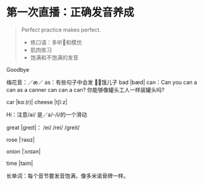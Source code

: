 # 第一次直播：正确发音养成

> Perfect practice makes perfect.
> * 练口语：多听和模仿
> * 肌肉练习
> * 饱满和不饱满的发音

Goodbye

梅花音：／æ／
as：有些句子中会发 饿儿子
bad |bæd|
can：Can you can a can as a canner can can a can? 你能够像罐头工人一样装罐头吗?

car |kɑː(r)|
cheese |tʃiːz|

Hi：注意/ai/ 是／a/-/i/的一个滑动

great |greɪt|： /ei/ /rei/ /greit/

rose |ˈrəʊz|

onion |ˈʌnɪən|

time |taim|

长单词：每个音节要发音饱满，像多米诺骨牌一样。